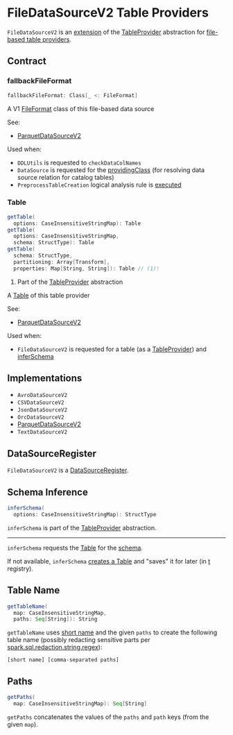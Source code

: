 # FileDataSourceV2 Table Providers

`FileDataSourceV2` is an [extension](#contract) of the [TableProvider](../connector/TableProvider.md) abstraction for [file-based table providers](#implementations).

## Contract

### <span id="fallbackFileFormat"> fallbackFileFormat

```scala
fallbackFileFormat: Class[_ <: FileFormat]
```

A V1 [FileFormat](FileFormat.md) class of this file-based data source

See:

* [ParquetDataSourceV2](parquet/ParquetDataSourceV2.md#fallbackFileFormat)

Used when:

* `DDLUtils` is requested to `checkDataColNames`
* `DataSource` is requested for the [providingClass](../DataSource.md#providingClass) (for resolving data source relation for catalog tables)
* `PreprocessTableCreation` logical analysis rule is [executed](../logical-analysis-rules/PreprocessTableCreation.md#fallBackV2ToV1)

### <span id="getTable"> Table

```scala
getTable(
  options: CaseInsensitiveStringMap): Table
getTable(
  options: CaseInsensitiveStringMap,
  schema: StructType): Table
getTable(
  schema: StructType,
  partitioning: Array[Transform],
  properties: Map[String, String]): Table // (1)!
```

1. Part of the [TableProvider](../connector/TableProvider.md#getTable) abstraction

A [Table](../connector/Table.md) of this table provider

See:

* [ParquetDataSourceV2](parquet/ParquetDataSourceV2.md#getTable)

Used when:

* `FileDataSourceV2` is requested for a table (as a [TableProvider](../connector/TableProvider.md#getTable)) and [inferSchema](#inferSchema)

## Implementations

* `AvroDataSourceV2`
* `CSVDataSourceV2`
* `JsonDataSourceV2`
* `OrcDataSourceV2`
* [ParquetDataSourceV2](parquet/ParquetDataSourceV2.md)
* `TextDataSourceV2`

## <span id="DataSourceRegister"> DataSourceRegister

`FileDataSourceV2` is a [DataSourceRegister](../DataSourceRegister.md).

## <span id="inferSchema"> Schema Inference

```scala
inferSchema(
  options: CaseInsensitiveStringMap): StructType
```

`inferSchema` is part of the [TableProvider](../connector/TableProvider.md#inferSchema) abstraction.

---

`inferSchema` requests the [Table](#t) for the [schema](../connector/Table.md#schema).

If not available, `inferSchema` [creates a Table](#getTable) and "saves" it for later (in [t](#t) registry).

## <span id="getTableName"> Table Name

```scala
getTableName(
  map: CaseInsensitiveStringMap,
  paths: Seq[String]): String
```

`getTableName` uses [short name](../DataSourceRegister.md#shortName) and the given `paths` to create the following table name (possibly redacting sensitive parts per [spark.sql.redaction.string.regex](../configuration-properties.md#spark.sql.redaction.string.regex)):

```text
[short name] [comma-separated paths]
```

## <span id="getPaths"> Paths

```scala
getPaths(
  map: CaseInsensitiveStringMap): Seq[String]
```

`getPaths` concatenates the values of the `paths` and `path` keys (from the given `map`).
